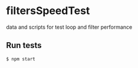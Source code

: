 # filtersSpeedTest
data and scripts for test loop and filter performance

## Run tests

```sh
$ npm start
```
